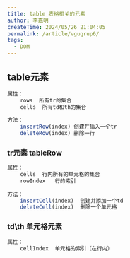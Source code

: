 ```yaml
---
title: table 表格相关的元素
author: 李嘉明
createTime: 2024/05/26 21:04:05
permalink: /article/vgugrup6/
tags:
  - DOM
---
```


## table元素

```js
属性：
	rows  所有tr的集合
	cells  所有td和th的集合
	
方法：
	insertRow(index) 创建并插入一个tr
	deleteRow(index) 删除一行
```

### tr元素 tableRow

```js
属性：
	cells  行内所有的单元格的集合
	rowIndex   行的索引
	
方法：
	insertCell(index)  创建并添加一个td
	deleteCell(index)  删除一个单元格
```

### td\th 单元格元素

```js
属性：
	cellIndex  单元格的索引（在行内）
```

